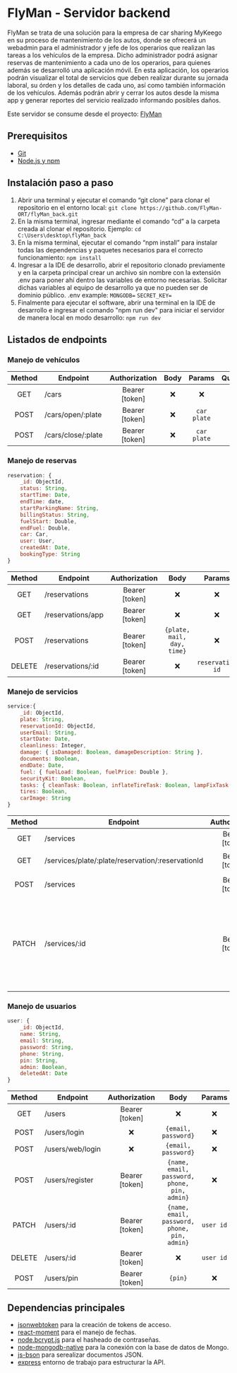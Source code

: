 # FlyMan - Servidor backend

FlyMan se trata de una solución para la empresa de car sharing MyKeego en su proceso de mantenimiento de los autos, donde se ofrecerá un webadmin para el administrador y jefe de los operarios que realizan las tareas a los vehículos de la empresa. Dicho administrador podrá asignar reservas de mantenimiento a cada uno de los operarios, para quienes además se desarrolló una aplicación móvil. En esta aplicación, los operarios podrán visualizar el total de servicios que deben realizar durante su jornada laboral, su órden y los detalles de cada uno, así como también
información de los vehículos. Además podrán abrir y cerrar los autos desde la misma app y generar reportes del servicio realizado informando posibles daños.

Este servidor se consume desde el proyecto: [FlyMan](https://github.com/FlyMan-ORT/flyMan_back.git)


## Prerequisitos
- [Git](https://git-scm.com/downloads)
- [Node.js y npm](https://nodejs.org/en/download/)


## Instalación paso a paso
1) Abrir una terminal y ejecutar el comando “git clone” para clonar el repositorio en el
entorno local: 
```git clone https://github.com/FlyMan-ORT/flyMan_back.git```
2) En la misma terminal, ingresar mediante el comando “cd” a la carpeta creada al clonar el repositorio. 
Ejemplo: ```cd C:\Users\desktop\flyMan_back```
3) En la misma terminal, ejecutar el comando “npm install” para instalar todas las
dependencias y paquetes necesarios para el correcto funcionamiento: 
```npm install```
4) Ingresar a la IDE de desarrollo, abrir el repositorio clonado previamente y en la
carpeta principal crear un archivo sin nombre con la extensión .env para poner ahí
dentro las variables de entorno necesarias. Solicitar dichas variables al equipo de
desarrollo ya que no pueden ser de dominio público.
.env example:
```MONGODB=```
```SECRET_KEY=```
5) Finalmente para ejecutar el software, abrir una terminal en la IDE de desarrollo e
ingresar el comando "npm run dev" para iniciar el servidor de manera local en modo desarrollo:
```npm run dev```


## Listados de endpoints

### Manejo de vehículos
| Method | Endpoint            | Authorization |             Body              | Params | Query |               Response                |
| :----: | ------------------- | :-----------: | :---------------------------: | :----: | :---: | :-----------------------------------: |
|  GET   | /cars               | Bearer [token]|              ❌               |   ❌    |   ❌   | `[car, ...]` |
|  POST  | /cars/open/:plate   | Bearer [token]|              ❌               |`car plate`|   ❌   | `[Boolean]`|
|  POST  | /cars/close/:plate  | Bearer [token]|              ❌               |`car plate`|   ❌   | `[Boolean]` |

### Manejo de reservas
```js
reservation: {
    _id: ObjectId,
    status: String,
    startTime: Date,
    endTime: date,
    startParkingName: String,
    billingStatus: String,
    fuelStart: Double,
    endFuel: Double,
    car: Car,
    user: User,
    createdAt: Date,
    bookingType: String
}
```
| Method | Endpoint          | Authorization  |    Body    |  Params   | Query |       Response      |
| :----: | ------------------| :------------: | :--------: | :-------: | :---: | :-----------------: |
|  GET   | /reservations     | Bearer [token] |     ❌     |     ❌   |  ❌   | `[reservation, ...]`|
|  GET   | /reservations/app | Bearer [token] |     ❌     |     ❌   |  ❌   |    `reservation`    |
|  POST  | /reservations     | Bearer [token] |```{plate, mail, day, time}```|   ❌   |  ❌   |   `{reservation id}`  |
| DELETE | /reservations/:id | Bearer [token] |     ❌     | `reservation id` |  ❌   |      `[Boolean]`    |


### Manejo de servicios
```js
service:{
    _id: ObjectId,
    plate: String,
    reservationId: ObjectId,
    userEmail: String,
    startDate: Date,
    cleanliness: Integer,
    damage: { isDamaged: Boolean, damageDescription: String },
    documents: Boolean,
    endDate: Date,
    fuel: { fuelLoad: Boolean, fuelPrice: Double },
    securityKit: Boolean,
    tasks: { cleanTask: Boolean, inflateTireTask: Boolean, lampFixTask: Boolean },
    tires: Boolean,
    carImage: String
}
```
| Method |                     Endpoint                      | Authorization  |   Body    |    Params     | Query |     Response      |
| :----: | ------------------------------------------------- | :------------: | :-------: | :-----------: | :---: | :---------------: |
|  GET   | /services                                         | Bearer [token] |    ❌    |       ❌       | `ended` | `[service, ...]` |
|  GET   | /services/plate/:plate/reservation/:reservationId | Bearer [token] |    ❌    | `car plate, reservation id` |   ❌   | `service` |
|  POST  | /services                                         | Bearer [token] |```{plate, reservationId, carImage}```|      ❌   |  ❌   |   `{service id}`  |
| PATCH  | /services/:id                                     | Bearer [token] |```{tasks: { cleanTask, inflateTireTask, lampFixTask }, damage: { isDamaged, damageDescription }, tires, securityKit, documents, cleanliness, fuel: { fuelLoad, fuelPrice }}```| `service id` |  ❌   |      `[Boolean]`    |


### Manejo de usuarios
```js
user: {
    _id: ObjectId,
    name: String,
    email: String,
    password: String,
    phone: String,
    pin: String,
    admin: Boolean,
    deletedAt: Date
}

```
| Method | Endpoint         | Authorization  |    Body    |  Params   | Query |       Response      |
| :----: | -----------------| :------------: | :--------: | :-------: | :---: | :-----------------: |
|  GET   | /users           | Bearer [token] |     ❌     |     ❌   |  ❌   | `[user, ...]`|
|  POST  | /users/login     |       ❌      | ```{email, password}```|   ❌   |  ❌   |   `{token}`  |
|  POST  | /users/web/login |       ❌      | ```{email, password}```|   ❌   |  ❌   |   `{token}`  |
|  POST  | /users/register  | Bearer [token] | ```{name, email, password, phone, pin, admin}```|   ❌   |  ❌   |   `{token}`  |
| PATCH  | /users/:id       | Bearer [token] |```{name, email, password, phone, pin, admin}```| `user id` |  ❌   |      `[Boolean]`    |
| DELETE | /users/:id       | Bearer [token] |     ❌     | `user id` |  ❌   |      `[Boolean]`    |
|  POST  | /users/pin      | Bearer [token] |```{pin}```|   ❌   |  ❌   |   `{pin}`  |



## Dependencias principales
- [jsonwebtoken](https://github.com/auth0/node-jsonwebtoken#readme) para la creación de tokens de acceso.
- [react-moment](https://github.com/headzoo/react-moment#readme) para el manejo de fechas.
- [node.bcrypt.js](https://github.com/kelektiv/node.bcrypt.js#readme) para el hasheado de contraseñas.
- [node-mongodb-native](https://github.com/mongodb/node-mongodb-native#readme) para la conexión con la base de datos de Mongo.
- [js-bson](https://github.com/mongodb/js-bson#readme) para serealizar documentos JSON.
- [express](https://github.com/expressjs/express#readme) entorno de trabajo para estructurar la API.